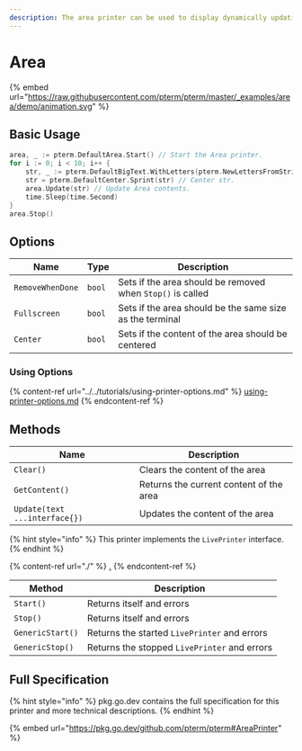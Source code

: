 ```yaml
---
description: The area printer can be used to display dynamically updating live content
---
```


# Area

{% embed url="https://raw.githubusercontent.com/pterm/pterm/master/_examples/area/demo/animation.svg" %}

## Basic Usage

```go
area, _ := pterm.DefaultArea.Start() // Start the Area printer.
for i := 0; i < 10; i++ {
    str, _ := pterm.DefaultBigText.WithLetters(pterm.NewLettersFromString(time.Now().Format("15:04:05"))).Srender() // Save current time in str.
    str = pterm.DefaultCenter.Sprint(str) // Center str.
    area.Update(str) // Update Area contents.
    time.Sleep(time.Second)
}
area.Stop()
```

## Options

| Name             | Type   | Description                                                |
| ---------------- | ------ | ---------------------------------------------------------- |
| `RemoveWhenDone` | `bool` | Sets if the area should be removed when `Stop()` is called |
| `Fullscreen`     | `bool` | Sets if the area should be the same size as the terminal   |
| `Center`         | `bool` | Sets if the content of the area should be centered         |

### Using Options

{% content-ref url="../../tutorials/using-printer-options.md" %}
[using-printer-options.md](../../tutorials/using-printer-options.md)
{% endcontent-ref %}

## Methods

| Name                          | Description                             |
| ----------------------------- | --------------------------------------- |
| `Clear()`                     | Clears the content of the area          |
| `GetContent()`                | Returns the current content of the area |
| `Update(text ...interface{})` | Updates the content of the area         |

{% hint style="info" %}
This printer implements the `LivePrinter` interface.
{% endhint %}

{% content-ref url="./" %}
[.](./)
{% endcontent-ref %}

| Method           | Description                                  |
| ---------------- | -------------------------------------------- |
| `Start()`        | Returns itself and errors                    |
| `Stop()`         | Returns itself and errors                    |
| `GenericStart()` | Returns the started `LivePrinter` and errors |
| `GenericStop()`  | Returns the stopped `LivePrinter` and errors |

## Full Specification

{% hint style="info" %}
pkg.go.dev contains the full specification for this printer and more technical descriptions.
{% endhint %}

{% embed url="https://pkg.go.dev/github.com/pterm/pterm#AreaPrinter" %}
